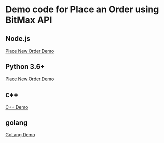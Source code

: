 # Demo code for Place an Order using BitMax API

## Node.js

  [Place New Order Demo](example/nodejs/place_new_order.js)

## Python 3.6+

  [Place New Order Demo](example/python/place_new_order.py)

## c++
  
  [C++ Demo](example/cpp/main.cpp)

## golang

  [GoLang Demo](example/golang/main.go)
